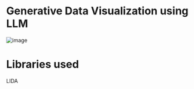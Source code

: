 
# Generative Data Visualization using LLM

![image](https://github.com/user-attachments/assets/ec3e7c7e-0994-4e1f-89e3-6a40a9ebcc36)

# Libraries used

LIDA

